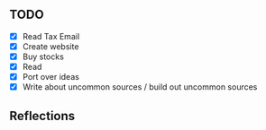 ## TODO
- [x] Read Tax Email
- [x] Create website
- [x] Buy stocks
- [x] Read
- [x] Port over ideas
- [x] Write about uncommon sources / build out uncommon sources

## Reflections
